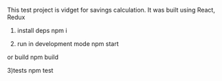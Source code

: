 This test project  is vidget for savings calculation. It was built using React, Redux

1) install deps
npm i

2) run in development mode
npm start

or build
npm build

3)tests
npm test